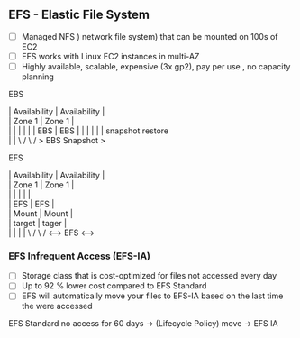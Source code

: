 
## EFS - Elastic File System
- [ ] Managed NFS ) network file system) that can be mounted on 100s of EC2
- [ ] EFS works with Linux EC2 instances in multi-AZ
- [ ] Highly available, scalable, expensive (3x gp2), pay per use , no capacity planning

 EBS                        

 | Availability      |      Availability    |       
 |   Zone 1          |        Zone 1        |    
 |    |              |          |           |
 |   EBS             |         EBS          | 
 |    |              |          |           |
   snapshot                    restore           
	 |                           |
       \\                       /
          \\                  /
            >  EBS Snapshot >


EFS

  |  Availability      |    Availability |            
  |    Zone 1          |      Zone 1     |         
  |     |              |        |        |     
  |    EFS             |       EFS       |      
  |    Mount           |       Mount     |        
  |  target            |       tager     |        
       |                           |
	   |                           |
        \\                       /
           \\                  /
              <-->  EFS  <-->


### EFS Infrequent Access (EFS-IA)
- [ ] Storage class that is cost-optimized for files not accessed every day
- [ ] Up to 92 % lower cost compared to EFS Standard
- [ ] EFS will automatically move your files to EFS-IA based on the last time the were accessed

EFS Standard no access for 60 days  -> (Lifecycle Policy)  move -> EFS IA   